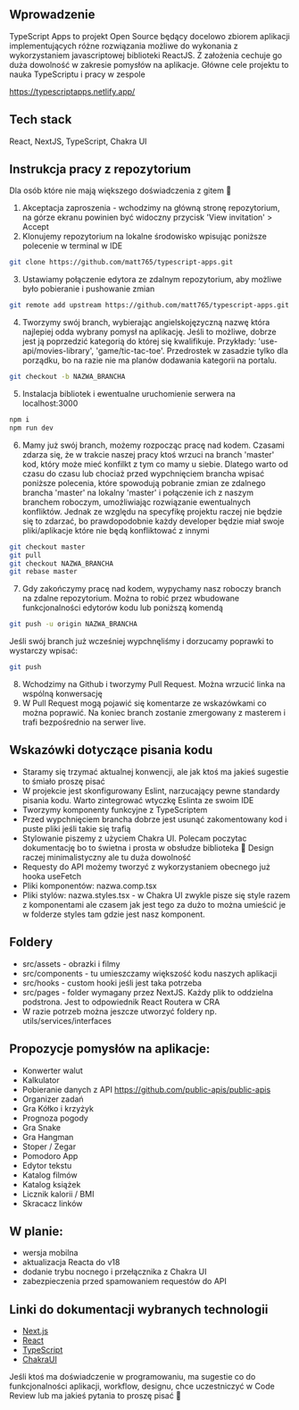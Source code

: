 ## Wprowadzenie
TypeScript Apps to projekt Open Source będący docelowo zbiorem aplikacji implementujących różne rozwiązania możliwe do wykonania z wykorzystaniem javascriptowej biblioteki ReactJS. Z założenia cechuje go duża dowolność w zakresie pomysłów na aplikacje. Główne cele projektu to nauka  TypeScriptu i pracy w zespole

 
https://typescriptapps.netlify.app/

## Tech stack
React, NextJS, TypeScript, Chakra UI

## Instrukcja pracy z repozytorium
Dla osób które nie mają większego doświadczenia z gitem :slightly_smiling_face:
1. Akceptacja zaproszenia - wchodzimy na główną stronę repozytorium, na górze ekranu powinien być widoczny przycisk 'View invitation' > Accept
2. Klonujemy repozytorium na lokalne środowisko wpisując poniższe polecenie w terminal w IDE
```bash
git clone https://github.com/matt765/typescript-apps.git
```
3. Ustawiamy połączenie edytora ze zdalnym repozytorium, aby możliwe było pobieranie i pushowanie zmian
```bash
git remote add upstream https://github.com/matt765/typescript-apps.git
```
4. Tworzymy swój branch, wybierając angielskojęzyczną nazwę która najlepiej odda wybrany pomysł na aplikację. Jeśli to możliwe, dobrze jest ją poprzedzić kategorią do której się kwalifikuje. Przykłady: 'use-api/movies-library', 'game/tic-tac-toe'. Przedrostek w zasadzie tylko dla porządku, bo na razie nie ma planów dodawania kategorii na portalu.
```bash
git checkout -b NAZWA_BRANCHA
```
5. Instalacja bibliotek i ewentualne uruchomienie serwera na localhost:3000
```bash
npm i
npm run dev
```
6. Mamy już swój branch, możemy rozpocząc pracę nad kodem. Czasami zdarza się, że w trakcie naszej pracy ktoś wrzuci na branch 'master' kod, który może mieć konfilkt z tym co mamy u siebie. Dlatego warto od czasu do czasu lub chociaż przed wypchnięciem brancha wpisać poniższe polecenia, które spowodują pobranie zmian ze zdalnego brancha 'master' na lokalny 'master' i połączenie ich z naszym branchem roboczym, umożliwiając rozwiązanie ewentualnych konfliktów. Jednak ze względu na specyfikę projektu raczej nie będzie się to zdarzać, bo prawdopodobnie każdy developer będzie miał swoje pliki/aplikacje które nie będą konfliktować z innymi
```bash
git checkout master
git pull
git checkout NAZWA_BRANCHA
git rebase master
```
7. Gdy zakończymy pracę nad kodem, wypychamy nasz roboczy branch na zdalne repozytorium. Można to robić przez wbudowane funkcjonalności edytorów kodu lub poniższą komendą
```bash
git push -u origin NAZWA_BRANCHA
```
Jeśli swój branch już wcześniej wypchnęliśmy i dorzucamy poprawki to wystarczy wpisać:
```bash
git push
```
8. Wchodzimy na Github i tworzymy Pull Request. Można wrzucić linka na wspólną konwersację
9. W Pull Request mogą pojawić się komentarze ze wskazówkami co można poprawić. Na koniec branch zostanie zmergowany z masterem i trafi bezpośrednio na serwer live.

## Wskazówki dotyczące pisania kodu
- Staramy się trzymać aktualnej konwencji, ale jak ktoś ma jakieś sugestie to śmiało proszę pisać
- W projekcie jest skonfigurowany Eslint, narzucający pewne standardy pisania kodu. Warto zintegrować wtyczkę Eslinta ze swoim IDE
- Tworzymy komponenty funkcyjne z TypeScriptem
- Przed wypchnięciem brancha dobrze jest usunąć zakomentowany kod i puste pliki jeśli takie się trafią
- Stylowanie piszemy z użyciem Chakra UI. Polecam poczytac dokumentację bo to świetna i prosta w obsłudze biblioteka :slightly_smiling_face: Design raczej minimalistyczny ale tu duża dowolność
- Requesty do API możemy tworzyć z wykorzystaniem obecnego już hooka useFetch
- Pliki komponentów: nazwa.comp.tsx
- Pliki stylów: nazwa.styles.tsx - w Chakra UI zwykle pisze się style razem z komponentami ale czasem jak jest tego za dużo to można umieścić je w folderze styles tam gdzie jest nasz komponent.

## Foldery
- src/assets - obrazki i filmy
- src/components - tu umieszczamy większość kodu naszych aplikacji
- src/hooks - custom hooki jeśli jest taka potrzeba
- src/pages - folder wymagany przez NextJS. Każdy plik to oddzielna podstrona. Jest to odpowiednik React Routera w CRA
- W razie potrzeb można jeszcze utworzyć foldery np. utils/services/interfaces

## Propozycje pomysłów na aplikacje:
- Konwerter walut
- Kalkulator
- Pobieranie danych z API https://github.com/public-apis/public-apis
- Organizer zadań
- Gra Kółko i krzyżyk
- Prognoza pogody
- Gra Snake
- Gra Hangman
- Stoper / Zegar
- Pomodoro App
- Edytor tekstu
- Katalog filmów
- Katalog książek
- Licznik kalorii / BMI
- Skracacz linków

## W planie:
- wersja mobilna
- aktualizacja Reacta do v18
- dodanie trybu nocnego i przełącznika z Chakra UI
- zabezpieczenia przed spamowaniem requestów do API

## Linki do dokumentacji wybranych technologii
- [Next.js](https://nextjs.org/docs)
- [React](https://pl.reactjs.org/)
- [TypeScript](https://www.typescriptlang.org/) 
- [ChakraUI](https://chakra-ui.com/) 

Jeśli ktoś ma doświadczenie w programowaniu, ma sugestie co do funkcjonalności aplikacji, workflow, designu, chce uczestniczyć w Code Review lub ma jakieś pytania to proszę pisać :slightly_smiling_face:


